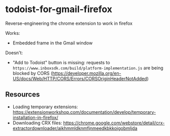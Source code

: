 # todoist-for-gmail-firefox
Reverse-engineering the chrome extension to work in firefox

Works:
- Embedded frame in the Gmail window

Doesn't:
- "Add to Todoist" button is missing: requests to `https://www.inboxsdk.com/build/platform-implementation.js` are being blocked by CORS (https://developer.mozilla.org/en-US/docs/Web/HTTP/CORS/Errors/CORSOriginHeaderNotAdded)

## Resources
- Loading temporary extensions: https://extensionworkshop.com/documentation/develop/temporary-installation-in-firefox/
- Downloading CRX files: https://chrome.google.com/webstore/detail/crx-extractordownloader/ajkhmmldknmfjnmeedkbkkojgobmljda
